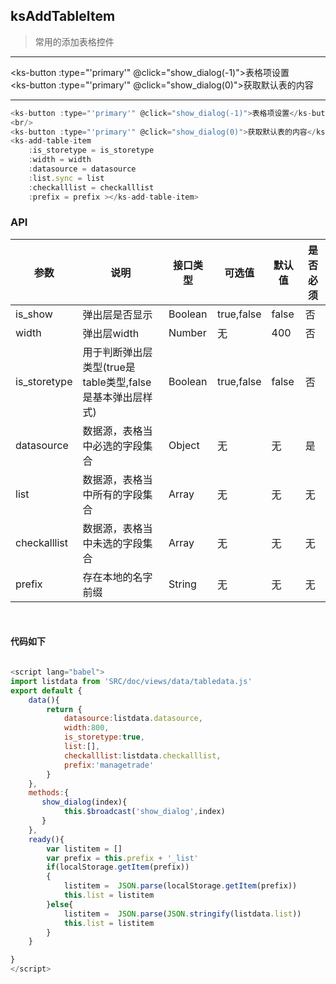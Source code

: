 ## ksAddTableItem

> 常用的添加表格控件

---

<ks-button :type="'primary'" @click="show_dialog(-1)">表格项设置</ks-button>
<br/>
<ks-button :type="'primary'" @click="show_dialog(0)">获取默认表的内容</ks-button>
<ks-add-table-item
    :is_storetype = is_storetype
    :width = width
    :datasource = datasource
    :list.sync = list
    :checkalllist = checkalllist
    :prefix = prefix ></ks-add-table-item>

----


```js
<ks-button :type="'primary'" @click="show_dialog(-1)">表格项设置</ks-button>
<br/>
<ks-button :type="'primary'" @click="show_dialog(0)">获取默认表的内容</ks-button>
<ks-add-table-item
    :is_storetype = is_storetype
    :width = width
    :datasource = datasource
    :list.sync = list
    :checkalllist = checkalllist
    :prefix = prefix ></ks-add-table-item>
```
### API
| 参数 | 说明 | 接口类型  | 可选值 | 默认值 | 是否必须 |
|------|-------|----------|---------|-------|--------|
| is_show | 弹出层是否显示  | Boolean | true,false | false | 否 |
| width | 弹出层width  | Number | 无 | 400 |否 |
| is_storetype | 用于判断弹出层类型(true是table类型,false是基本弹出层样式)  |  Boolean | true,false | false | 否 |
| datasource | 数据源，表格当中必选的字段集合  | Object | 无 | 无 | 是 |
| list | 数据源，表格当中所有的字段集合  | Array | 无 | 无 | 无 | 是 |
| checkalllist | 数据源，表格当中未选的字段集合  | Array | 无 | 无 | 无 | 是 |
| prefix | 存在本地的名字前缀  | String | 无 | 无 | 无 | 是 |
<br/>

#### 代码如下

```javascript

<script lang="babel">
import listdata from 'SRC/doc/views/data/tabledata.js'
export default {
    data(){
        return {  
            datasource:listdata.datasource,
            width:800,
            is_storetype:true,
            list:[],
            checkalllist:listdata.checkalllist,
            prefix:'managetrade'
        }  
    },
    methods:{
       show_dialog(index){
            this.$broadcast('show_dialog',index)
       }
    },
    ready(){
        var listitem = []
        var prefix = this.prefix + '_list'
        if(localStorage.getItem(prefix))
        {
            listitem =  JSON.parse(localStorage.getItem(prefix))
            this.list = listitem
        }else{
            listitem =  JSON.parse(JSON.stringify(listdata.list))
            this.list = listitem
        }
    }

}
</script>
```


<script lang="babel">
import listdata from 'SRC/doc/views/data/tabledata.js'
export default {
    data(){
        return {  
            datasource:listdata.datasource,
            is_show:false,
            width:800,
            is_storetype:true,
            list:[],
            checkalllist:listdata.checkalllist,
            prefix:'managetrade'
        }  
    },
    methods:{
       show_dialog(index){
            this.$broadcast('show_dialog',index)
       }
    },
    ready(){
        var listitem = []
        var prefix = this.prefix + '_list'
        if(localStorage.getItem(prefix))
        {
            listitem =  JSON.parse(localStorage.getItem(prefix))
            this.list = listitem
        }else{
            listitem =  JSON.parse(JSON.stringify(listdata.list))
            this.list = listitem
        }
    }

}
</script>




